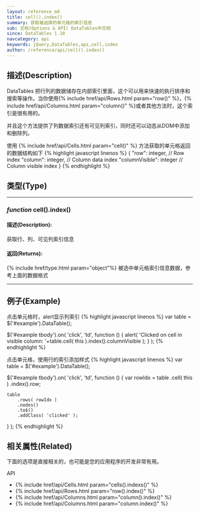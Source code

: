 ```yaml
---
layout: reference_md
title: cell().index()
summary: 获取被选择的单元格的索引信息
sub: 文档(Options & API) DataTables中文网
since: DataTables 1.10
navcategory: api
keywords: jQuery,DataTables,api,cell,index
author: /reference/api/cell().index()
---
```


## 描述(Description)
DataTables 把行列的数据储存在内部索引里面，这个可以用来快速的执行排序和搜索等操作。当你使用{% include href/api/Rows.html param="row()" %}，{% include href/api/Columns.html param="column()" %}或者其他方法时，这个索引是很有用的。

并且这个方法提供了列数据索引还有可见列索引，同时还可以动态从DOM中添加和删除列。

使用 {% include href/api/Cells.html param="cell()" %} 方法获取的单元格返回的数据结构如下
{% highlight javascript linenos %}
{
    "row":           integer, // Row index
    "column":        integer, // Column data index
    "columnVisible": integer  // Column visible index
}
{% endhighlight %}


## 类型(Type)

---

### _function_ cell().index()

#### 描述(Description):
获取行、列、可见列索引信息

#### 返回(Returns):
{% include href/type.html param="object"%}
被选中单元格索引信息数据，参考上面的数据格式

---

## 例子(Example)
点击单元格时，alert显示列索引
{% highlight javascript linenos %}
var table = $('#example').DataTable();
 
$('#example tbody').on( 'click', 'td', function () {
    alert( 'Clicked on cell in visible column: '+table.cell( this ).index().columnVisible );
} );
{% endhighlight %}

点击单元格，使用行的索引添加样式
{% highlight javascript linenos %}
var table = $('#example').DataTable();
 
$('#example tbody').on( 'click', 'td', function () {
    var rowIdx = table
        .cell( this )
        .index().row;
 
    table
        .rows( rowIdx )
        .nodes()
        .to$()
        .addClass( 'clicked' );
} );
{% endhighlight %}





## 相关属性(Related)
下面的选项是直接相关的，也可能是您的应用程序的开发非常有用。

API

- {% include href/api/Cells.html param="cells().indexs()" %}
- {% include href/api/Rows.html param="row().index()" %}
- {% include href/api/Columns.html param="column().index()" %}
- {% include href/api/Columns.html param="column.index()" %}


